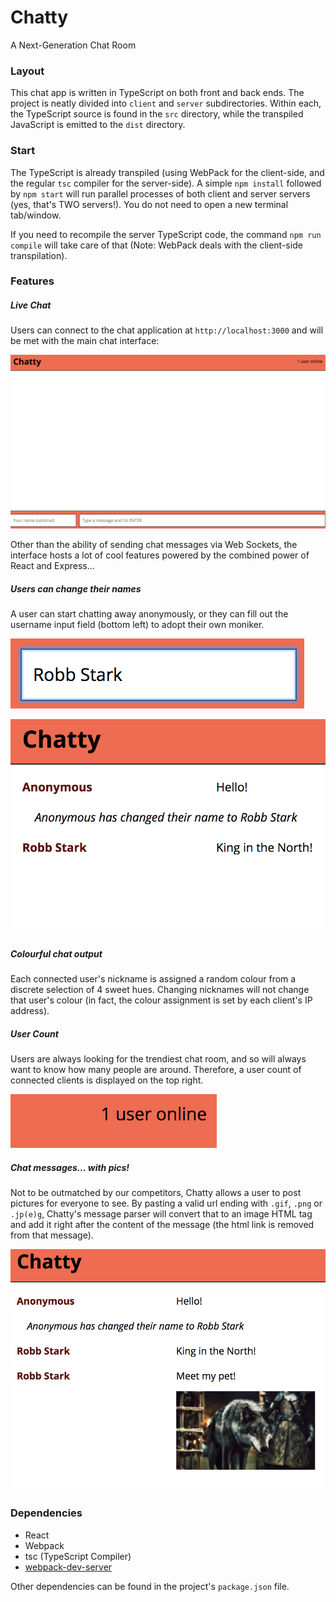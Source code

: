 Chatty
=====================

A Next-Generation Chat Room

### Layout

This chat app is written in TypeScript on both front and back ends. The
project is neatly divided into `client` and `server` subdirectories. Within each, the TypeScript source is found in the `src` directory, while the transpiled JavaScript is emitted to the `dist` directory.

### Start

The TypeScript is already transpiled (using WebPack for the client-side, and the regular `tsc` compiler for the server-side). A simple `npm install` followed by `npm start` will run parallel processes of both client and server servers (yes, that's TWO servers!). You do not need to open a new terminal tab/window.

If you need to recompile the server TypeScript code, the command `npm run compile` will take care of that (Note: WebPack deals with the client-side transpilation).

### Features

##### Live Chat

Users can connect to the chat application at `http://localhost:3000` and will be met with the main chat interface:  

![Interface](./lib/interface.png)

Other than the ability of sending chat messages via Web Sockets, the interface hosts a lot of cool features powered by the combined power of React and Express...

##### Users can change their names

A user can start chatting away anonymously, or they can fill out the username input field (bottom left) to adopt their own moniker.

![Name change field](./lib/namechangefield.png)

![Name change](./lib/namechange.png)

##### Colourful chat output

Each connected user's nickname is assigned a random colour from a discrete selection of 4 sweet hues. Changing nicknames will not change that user's colour (in fact, the colour assignment is set by each client's IP address).

##### User Count

Users are always looking for the trendiest chat room, and so will always want to know how many people are around. Therefore, a user count of connected clients is displayed on the top right.

![User count](./lib/usercount.png)

##### Chat messages... with pics!

Not to be outmatched by our competitors, Chatty allows a user to post pictures for everyone to see. By pasting a valid url ending with `.gif`, `.png` or `.jp(e)g`, Chatty's message parser will convert that to an image HTML tag and add it right after the content of the message (the html link is removed from that message).

![Images](./lib/pics.png)


### Dependencies

* React
* Webpack
* tsc (TypeScript Compiler)
* [webpack-dev-server](https://github.com/webpack/webpack-dev-server)

Other dependencies can be found in the project's `package.json` file.
